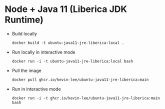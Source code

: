 # Node + Java 11 (Liberica JDK Runtime)

* Build locally
  ```shell
  docker build -t ubuntu-java11-jre-liberica:local .
  ```

* Run locally in interactive mode
  ```shell
  docker run -i -t ubuntu-java11-jre-liberica:local bash
  ```

* Pull the image
  ```shell
  docker pull ghcr.io/kevin-lee/ubuntu-java11-jre-liberica:main
  ```

* Run in interactive mode
  ```shell
  docker run -i -t ghcr.io/kevin-lee/ubuntu-java11-jre-liberica:main bash
  ```
